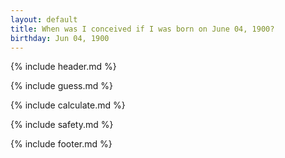 ```yaml
---
layout: default
title: When was I conceived if I was born on June 04, 1900?
birthday: Jun 04, 1900
---
```


{% include header.md %}

{% include guess.md %}

{% include calculate.md %}

{% include safety.md %}

{% include footer.md %}



